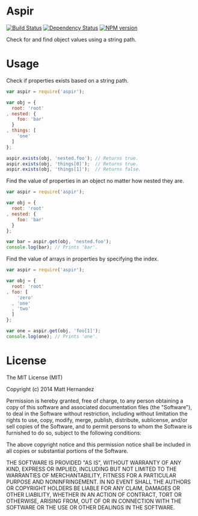 Aspir
=====

[![Build Status](https://travis-ci.org/fiveisprime/aspir.svg?branch=master)](https://travis-ci.org/fiveisprime/aspir) [![Dependency Status](https://david-dm.org/fiveisprime/aspir.png?theme=shields.io)](https://david-dm.org/fiveisprime/aspir) [![NPM version](https://badge.fury.io/js/aspir.png)](http://badge.fury.io/js/aspir)

Check for and find object values using a string path.

# Usage

Check if properties exists based on a string path.

```js
var aspir = require('aspir');

var obj = {
  root: 'root'
, nested: {
    foo: 'bar'
  }
, things: [
    'one'
  ]
};

aspir.exists(obj, 'nested.foo'); // Returns true.
aspir.exists(obj, 'things[0]');  // Returns true.
aspir.exists(obj, 'things[1]');  // Returns false.
```

Find the value of properties in an object no matter how nested they are.

```js
var aspir = require('aspir');

var obj = {
  root: 'root'
, nested: {
    foo: 'bar'
  }
};

var bar = aspir.get(obj, 'nested.foo');
console.log(bar); // Prints 'bar'.
```

Find the value of arrays in properties by specifying the index.

```js
var aspir = require('aspir');

var obj = {
  root: 'root'
, foo: [
    'zero'
  , 'one'
  , 'two'
  ]
};

var one = aspir.get(obj, 'foo[1]');
console.log(one); // Prints 'one'.
```

# License

The MIT License (MIT)

Copyright (c) 2014 Matt Hernandez

Permission is hereby granted, free of charge, to any person obtaining a copy of
this software and associated documentation files (the "Software"), to deal in
the Software without restriction, including without limitation the rights to
use, copy, modify, merge, publish, distribute, sublicense, and/or sell copies of
the Software, and to permit persons to whom the Software is furnished to do so,
subject to the following conditions:

The above copyright notice and this permission notice shall be included in all
copies or substantial portions of the Software.

THE SOFTWARE IS PROVIDED "AS IS", WITHOUT WARRANTY OF ANY KIND, EXPRESS OR
IMPLIED, INCLUDING BUT NOT LIMITED TO THE WARRANTIES OF MERCHANTABILITY, FITNESS
FOR A PARTICULAR PURPOSE AND NONINFRINGEMENT. IN NO EVENT SHALL THE AUTHORS OR
COPYRIGHT HOLDERS BE LIABLE FOR ANY CLAIM, DAMAGES OR OTHER LIABILITY, WHETHER
IN AN ACTION OF CONTRACT, TORT OR OTHERWISE, ARISING FROM, OUT OF OR IN
CONNECTION WITH THE SOFTWARE OR THE USE OR OTHER DEALINGS IN THE SOFTWARE.
